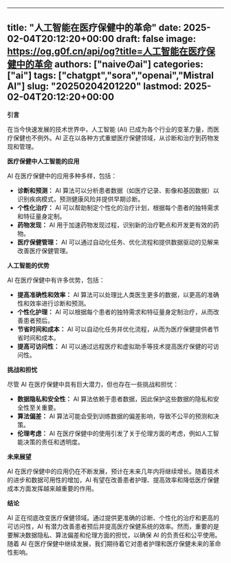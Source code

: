 
---
title: "人工智能在医疗保健中的革命"
date: 2025-02-04T20:12:20+00:00
draft: false
image: https://og.g0f.cn/api/og?title=人工智能在医疗保健中的革命
authors: ["naiveのai"]
categories: ["ai"]
tags: ["chatgpt","sora","openai","Mistral AI"]
slug: "20250204201220"
lastmod: 2025-02-04T20:12:20+00:00
---
**引言**

在当今快速发展的技术世界中，人工智能 (AI) 已成为各个行业的变革力量，而医疗保健也不例外。AI 正在以各种方式重塑医疗保健领域，从诊断和治疗到药物发现和管理。

**医疗保健中人工智能的应用**

AI 在医疗保健中的应用多种多样，包括：

* **诊断和预测：** AI 算法可以分析患者数据（如医疗记录、影像和基因数据）以识别疾病模式，预测健康风险并提供早期诊断。
* **个性化治疗：** AI 可以帮助制定个性化的治疗计划，根据每个患者的独特需求和特征量身定制。
* **药物发现：** AI 用于加速药物发现过程，识别新的治疗靶点和开发更有效的药物。
* **医疗保健管理：** AI 可以通过自动化任务、优化流程和提供数据驱动的见解来改善医疗保健管理。

**人工智能的优势**

AI 在医疗保健中有许多优势，包括：

* **提高准确性和效率：** AI 算法可以处理比人类医生更多的数据，以更高的准确性和效率进行诊断和预测。
* **个性化护理：** AI 可以根据每个患者的独特需求和特征量身定制治疗，从而改善患者预后。
* **节省时间和成本：** AI 可以自动化任务并优化流程，从而为医疗保健提供者节省时间和成本。
* **提高可访问性：** AI 可以通过远程医疗和虚拟助手等技术提高医疗保健的可访问性。

**挑战和担忧**

尽管 AI 在医疗保健中具有巨大潜力，但也存在一些挑战和担忧：

* **数据隐私和安全性：** AI 算法依赖于患者数据，因此保护这些数据的隐私和安全性至关重要。
* **算法偏差：** AI 算法可能会受到训练数据的偏差影响，导致不公平的预测和决策。
* **伦理考虑：** AI 在医疗保健中的使用引发了关于伦理方面的考虑，例如人工智能决策的责任和透明度。

**未来展望**

AI 在医疗保健中的应用仍在不断发展，预计在未来几年内将继续增长。随着技术的进步和数据可用性的增加，AI 有望在改善患者护理、提高效率和降低医疗保健成本方面发挥越来越重要的作用。

**结论**

AI 正在彻底改变医疗保健领域。通过提供更准确的诊断、个性化的治疗和更高的可访问性，AI 有潜力改善患者预后并提高医疗保健系统的效率。然而，重要的是要解决数据隐私、算法偏差和伦理方面的担忧，以确保 AI 的负责任和公平使用。随着 AI 在医疗保健中继续发展，我们期待着它对患者护理和医疗保健未来的革命性影响。
